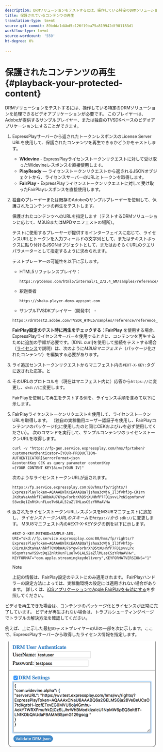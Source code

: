 ```yaml
---
description: DRMソリューションをテストするには、操作している特定のDRMソリューションを処理できるビデオアプリケーションが必要です。 このプレイヤーは、Adobeが提供するサンプルプレイヤー、または独自のTVSDKベースのビデオアプリケーションにすることができます。
title: 保護されているコンテンツの再生
translation-type: tm+mt
source-git-commit: 89bdda1d4bd5c126f19ba75a819942df901183d1
workflow-type: tm+mt
source-wordcount: '550'
ht-degree: 0%

---
```



# 保護されたコンテンツの再生{#playback-your-protected-content}

DRMソリューションをテストするには、操作している特定のDRMソリューションを処理できるビデオアプリケーションが必要です。 このプレイヤーは、Adobeが提供するサンプルプレイヤー、または独自のTVSDKベースのビデオアプリケーションにすることができます。

1. ExpressPlayサーバーから返されたトークンレスポンスのLicense Server URLを使用して、保護されたコンテンツを再生できるかどうかをテストします。

   * **Widevine**  - ExpressPlayライセンストークンリクエストに対して受け取ったWidevineレスポンスを直接使用します。
   * **PlayReady**  — ライセンストークンリクエストから返されるJSONオブジェクトから、ライセンスサーバーのURLとトークンを取得します。
   * **FairPlay**  - ExpressPlayライセンストークンリクエストに対して受け取ったFairPlayレスポンスを直接使用します。

1. 独自のプレーヤーまたは既存のAdobeのサンプルプレーヤーを使用して、保護されたコンテンツの再生をテストします。

   保護されたコンテンツへのURLを指定します（テストするDRMソリューションに応じて、M3U8またはMPDマニフェストの場所）。

   テストに使用するプレーヤーが提供するインターフェイスに応じて、ライセンスURLとトークンを入力フィールドの文字列として、またはテキストボックスに貼り付けるJSONオブジェクトとして、またはおそらくURLのクエリパラメーターとして指定するように求められます。

   テストプレーヤーの可能性を以下に示します。

   * HTML5リファレンスプレイヤ：

      ```
      https://ptdemos.com/html5/internal/1_2/2.4_GM/samples/reference/reference_player.html
      ```

   * 釈迦奏者

      ```
      https://shaka-player-demo.appspot.com
      ```

   * サンプルTVSDKプレイヤー（開発中） -

   ```
   https://drmtest2.adobe.com/TVSDK_HTML5/samples/reference/reference_player.html
   ```

   **FairPlay設定のテスト時に再生をチェックする：FairPlay** を使用する場合、ExpressPlayライセンスサーバーを使用するときに、コンテンツを再生するために追加の手順が必要です。[!DNL curl]を使用して接続をテストする場合（[ライセンス](../../multi-drm-workflows/quick-start/handle-the-licensing.md)で説明）は、次のように&#x200B;*M3U8マニフェスト*（パッケージ化されたコンテンツ）を編集する必要があります。

1. ライ追加センストークンリクエストからマニフェスト内の`#EXT-X-KEY:`タグに返された応答。と
1. そのURLのプロトコルを（現在はマニフェスト内に）応答から`https://`に変更し、`skd://`に変更します。

   FairPlayを使用して再生をテストする例を、ライセンス手順を含めて以下に示します。

1. FairPlayライセンストークンリクエストを使用して、ライセンストークンURLを取得します。 （独自の実稼働用ユーザー認証子を使用し、FairPlayコンテンツのパッケージ化に使用したのと同じCEKおよび`iv`を必ず使用してください）。 次のコマンドを実行して、サンプルコンテンツのライセンストークンURLを取得します。

   ```
   curl -v "https://fp-gen.service.expressplay.com/hms/fp/token? 
   customerAuthenticator=[YOUR-PRODUCTION-AUTHENTICATOR]&errorFormat=json 
   &contentKey CEK as query parameter contentKey 
   =[YOUR CONTENT KEY]&iv=[YOUR IV]"
   ```

   次のようなライセンストークンURLが返されます。

   ```
   https://fp.service.expressplay.com:80/hms/fp/rights/? 
   ExpressPlayToken=AQAAABNlKcEAAABQaTjshua3cWjG_Il3fvhf3g-CR1rn 
   JKdtaVaAnhkfTCW0bWAU76YgwForbrXhD5tXUHhfP7FD1svvLPxN5qomYsnwY 
   SSwcDq1ZnRtXunFLueTw6LAL52aZllMLasCSzYRMaAVHw 
   ```

1. 返されたライセンストークンURLレスポンスをM3U8マニフェストに追加し、*ライセンストークンURLのスキームを`https://`から* `sdk://`に変更します。 M3U8マニフェスト内の#EXT-X-KEYタグの例を以下に示します。

   ```
   #EXT-X-KEY:METHOD=SAMPLE-AES, 
   URI="skd://fp.service.expressplay.com:80/hms/fp/rights/? 
   ExpressPlayToken=AQAAABNlKcEAAABQaTjshua3cWjG_Il3fvhf3g- 
   CR1rnJKdtaVaAnhkfTCW0bWAU76YgwForbrXhD5tXUHhfP7FD1svvLPx 
   N5qomYsnwYSSwcDq1ZnRtXunFLueTw6LAL52aZllMLasCSzYRMaAVHw", 
   KEYFORMAT="com.apple.streamingkeydelivery",KEYFORMATVERSIONS="1"
   ```

   >[!NOTE]
   >
   >上記の情報は、FairPlay設定のテストにのみ適用されます。 FairPlayハンドラーの設定方法によっては、実稼働環境の設定には適用されない場合があります。 詳しくは、[iOSアプリケーションでApple FairPlayを有効にする](../../../programming/tvsdk-3x-ios-prog/ios-3x-drm-content-security/ios-3x-apple-fairplay-tvsdk.md)を参照してください。

ビデオを再生できた場合は、コンテンツのパッケージ化とライセンスが正常に完了しています。 ビデオが再生されない場合は、トラブルシューティングページでトラブルの解決方法を確認してください。

<!--<a id="example_603D92A1F3924467B5D66EC862B8F59C"></a>-->

例えば、上に示した最初のテストプレイヤーのUIの一部を次に示します。ここで、ExpressPlayサーバーから取得したライセンス情報を指定します。

<!--<a id="fig_zjy_q2c_rw"></a>-->

![](assets/sample-player-drm-settings-web.png)
